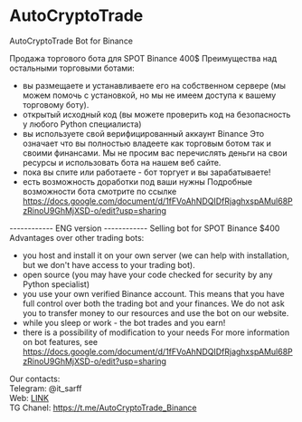 # AutoCryptoTrade
AutoCryptoTrade Bot for Binance

Продажа торгового бота для SPOT Binance 400$
Преимущества над остальными торговыми ботами:
- вы размещаете и устанавливаете его на собственном сервере (мы можем помочь с установкой, но мы не имеем доступа к вашему торговому боту). 
- открытый исходный код (вы можете проверить код на безопасность у любого Python специалиста)
- вы используете свой верифицированный аккаунт Binance
Это означает что вы полностью владеете как торговым ботом так и своими финансами. Мы не просим вас перечислять деньги на свои ресурсы и использовать бота на нашем веб сайте.
- пока вы спите или работаете - бот торгует и вы зарабатываете!
- есть возможность доработки под ваши нужны
Подробные возможности бота смотрите по ссылке https://docs.google.com/document/d/1fFVoAhNDQIDfRjaghxspAMul68PzRinoU9GhMjXSD-o/edit?usp=sharing

------------ ENG version ------------
Selling bot for SPOT Binance $400
Advantages over other trading bots:
- you host and install it on your own server (we can help with installation, but we don't have access to your trading bot). 
- open source (you may have your code checked for security by any Python specialist)
- you use your own verified Binance account.
This means that you have full control over both the trading bot and your finances. We do not ask you to transfer money to our resources and use the bot on our website.
- while you sleep or work - the bot trades and you earn!
- there is a possibility of modification to your needs
For more information on bot features, see https://docs.google.com/document/d/1fFVoAhNDQIDfRjaghxspAMul68PzRinoU9GhMjXSD-o/edit?usp=sharing

Our contacts: </br>
Telegram: @it_sarff </br>
Web: [LINK](https://itdim.com.ua/crypto-bot) </br>
TG Chanel: https://t.me/AutoCryptoTrade_Binance </br>
